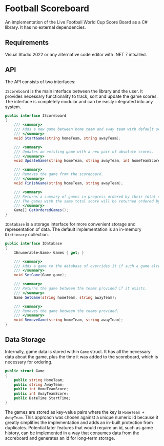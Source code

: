 # Football Scoreboard

An implementation of the Live Football World Cup Score Board as a C# library. It has no external dependencies.

## Requirements

Visual Studio 2022 or any alternative code editor with .NET 7 intsalled.


## API

The API consists of two interfaces:

`IScoreboard` is the main interface between the library and the user. It provides necessary functionality to track, sort and update the game scores.
The interface is completely modular and can be easily integrated into any system.

```cs
public interface IScoreboard
{
	/// <summary>
	/// Adds a new game between home team and away team with default scores of 0 - 0 to the scoreboard.
	/// </summary>
	void StartGame(string homeTeam, string awayTeam);

	/// <summary>
	/// Updates an existing game with a new pair of absolute scores.
	/// </summary>
	void UpdateGame(string homeTeam, string awayTeam, int homeTeamScore, int awayTeamScore);

	/// <summary>
	/// Removes the game from the scoreboard.
	/// </summary>
	void FinishGame(string homeTeam, string awayTeam);

	/// <summary>
	/// Returns a summary of games in progress ordered by their total score. 
	/// The games with the same total score will be returned ordered by the most recently started match in the scoreboard.
	/// </summary>
	Game[] GetOrderedGames();
}
```

`IDatabase` is a storage interface for more convenient storage and representation of data. The default implementation is an in-memory `Dictionary` collection.

```cs
public interface IDatabase
{
	IEnumerable<Game> Games { get; }

	/// <summary>
	/// Adds a game to the database of overrides it if such a game already exists.
	/// </summary>
	void SetGame(Game game);

	/// <summary>
	/// Returns the game between the teams provided if it exists.
	/// </summary>
	Game GetGame(string homeTeam, string awayTeam);

	/// <summary>
	/// Removes the game between the teams provided.
	/// </summary>
	void RemoveGame(string homeTeam, string awayTeam);
}
```

## Data Storage

Internally, game data is stored within `Game` struct. It has all the necessary data about the game, plus the time it was added to the scoreboard, which is necessary for ordering.

```cs
public struct Game
{
	public string HomeTeam;
	public string AwayTeam;
	public int HomeTeamScore;
	public int AwayTeamScore;
	public DateTime StartTime;
}
```

The games are stored as key-value pairs where the key is `HomeTeam + AwayTeam`. This approach was chosen against a unique numeric id because it greatly simplifies the implementation and adds an in-built protection from duplicates. Potential later features that would require an id, such as game history, can be implemented in a way that consumes data from the scoreboard and generates an id for long-term storage.
